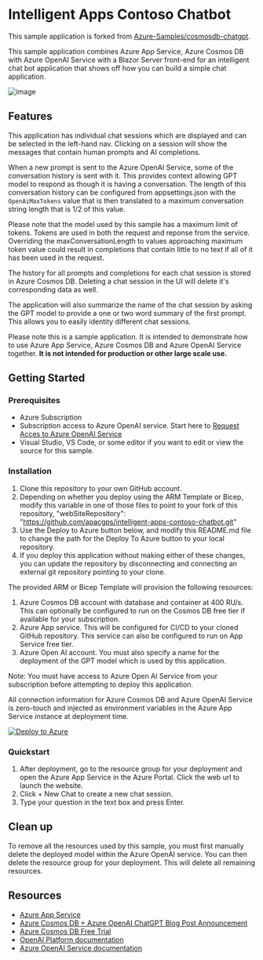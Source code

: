 # Intelligent Apps Contoso Chatbot
This sample application is forked from [Azure-Samples/cosmosdb-chatgpt](https://github.com/Azure-Samples/cosmosdb-chatgpt).

This sample application combines Azure App Service, Azure Cosmos DB with Azure OpenAI Service with a Blazor Server front-end for an intelligent chat bot application that shows off how you can build a simple chat application.

![image](https://user-images.githubusercontent.com/79892729/231650919-9087a50a-f8fe-4c64-b228-fb2ce858b651.png)

## Features

This application has individual chat sessions which are displayed and can be selected in the left-hand nav. Clicking on a session will show the messages that contain
human prompts and AI completions. 

When a new prompt is sent to the Azure OpenAI Service, some of the conversation history is sent with it. This provides context allowing GPT model to respond
as though it is having a conversation. The length of this conversation history can be configured from appsettings.json
with the `OpenAiMaxTokens` value that is then translated to a maximum conversation string length that is 1/2 of this value.

Please note that the model used by this sample has a maximum limit of tokens. Tokens are used in both the request and reponse from the service. Overriding the maxConversationLength to values approaching maximum token value could result in completions that contain little to no text if all of it has been used in the request.

The history for all prompts and completions for each chat session is stored in Azure Cosmos DB. Deleting a chat session in the UI will delete it's corresponding data as well.

The application will also summarize the name of the chat session by asking the GPT model to provide a one or two word summary of the first prompt. This allows you to easily identity different chat sessions.

Please note this is a sample application. It is intended to demonstrate how to use Azure App Service, Azure Cosmos DB and Azure OpenAI Service together. <b>It is not intended for production or other large scale use.</b>

## Getting Started

### Prerequisites

- Azure Subscription
- Subscription access to Azure OpenAI service. Start here to [Request Acces to Azure OpenAI Service](https://customervoice.microsoft.com/Pages/ResponsePage.aspx?id=v4j5cvGGr0GRqy180BHbR7en2Ais5pxKtso_Pz4b1_xUOFA5Qk1UWDRBMjg0WFhPMkIzTzhKQ1dWNyQlQCN0PWcu)
- Visual Studio, VS Code, or some editor if you want to edit or view the source for this sample.


### Installation

1. Clone this repository to your own GitHub account.
2.  Depending on whether you deploy using the ARM Template or Bicep, modify this variable in one of those files to point to your fork of this repository, "webSiteRepository": "https://github.com/apacgps/intelligent-apps-contoso-chatbot.git" 
3. Use the Deploy to Azure button below, and modify this README.md file to change the path for the Deploy To Azure button to your local repository.
4. If you deploy this application without making either of these changes, you can update the repository by disconnecting and connecting an external git repository pointing to your clone.


The provided ARM or Bicep Template will provision the following resources:
1. Azure Cosmos DB account with database and container at 400 RU/s. This can optionally be configured to run on the Cosmos DB free tier if available for your subscription.
2. Azure App service. This will be configured for CI/CD to your cloned GitHub repository. This service can also be configured to run on App Service free tier.
3. Azure Open AI account. You must also specify a name for the deployment of the GPT model which is used by this application.

Note: You must have access to Azure Open AI Service from your subscription before attempting to deploy this application.

All connection information for Azure Cosmos DB and Azure OpenAI Service is zero-touch and injected as environment variables in the Azure App Service instance at deployment time. 

[![Deploy to Azure](https://aka.ms/deploytoazurebutton)](https://portal.azure.com/#create/Microsoft.Template/uri/https%3A%2F%2Fraw.githubusercontent.com%2Fapacgps%2Fintelligent-apps-contoso-chatbot%2Fmain%2Fazuredeploy.json)

### Quickstart

1. After deployment, go to the resource group for your deployment and open the Azure App Service in the Azure Portal. Click the web url to launch the website.
2. Click + New Chat to create a new chat session.
3. Type your question in the text box and press Enter.

## Clean up

To remove all the resources used by this sample, you must first manually delete the deployed model within the Azure OpenAI service. You can then delete the resource group for your deployment. This will delete all remaining resources.

## Resources
- [Azure App Service](https://learn.microsoft.com/en-us/azure/app-service/overview)
- [Azure Cosmos DB + Azure OpenAI ChatGPT Blog Post Announcement](https://devblogs.microsoft.com/cosmosdb/)
- [Azure Cosmos DB Free Trial](https://aka.ms/TryCosmos)
- [OpenAI Platform documentation](https://platform.openai.com/docs/introduction/overview)
- [Azure OpenAI Service documentation](https://learn.microsoft.com/azure/cognitive-services/openai/)
